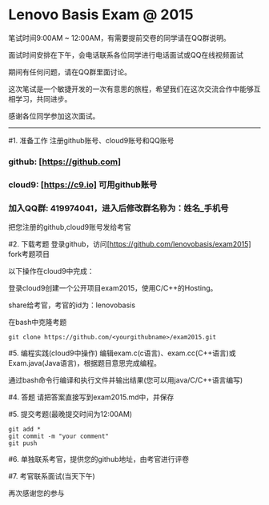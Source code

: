 # Lenovo Basis Exam @ 2015

笔试时间9:00AM ~ 12:00AM，有需要提前交卷的同学请在QQ群说明。

面试时间安排在下午，会电话联系各位同学进行电话面试或QQ在线视频面试

期间有任何问题，请在QQ群里面讨论。

这次笔试是一个敏捷开发的一次有意思的旅程，希望我们在这次交流合作中能够互相学习，共同进步。

感谢各位同学参加这次面试。

___


#1. 准备工作
注册github账号、cloud9账号和QQ账号

### github: [https://github.com]
### cloud9: [https://c9.io] 可用github账号
### 加入QQ群: 419974041，进入后修改群名称为：姓名_手机号

把您注册的github,cloud9账号发给考官

#2. 下载考题
登录github，访问[https://github.com/lenovobasis/exam2015] fork考题项目

以下操作在cloud9中完成：

登录cloud9创建一个公开项目exam2015，使用C/C++的Hosting。

share给考官，考官的id为：lenovobasis

在bash中克隆考题 

    git clone https://github.com/<yourgithubname>/exam2015.git


#5. 编程实践(cloud9中操作)
编辑exam.c(c语言)、exam.cc(C++语言)或Exam.java(Java语言)，根据题目意思完成编程。

通过bash命令行编译和执行文件并输出结果(您可以用java/C/C++语言编写)


#4. 答题
请把答案直接写到exam2015.md中，并保存


#5. 提交考题(最晚提交时间为12:00AM)

    git add *
    git commit -m "your comment"
    git push 

#6. 单独联系考官，提供您的github地址，由考官进行评卷


#7. 考官联系面试(当天下午)


再次感谢您的参与